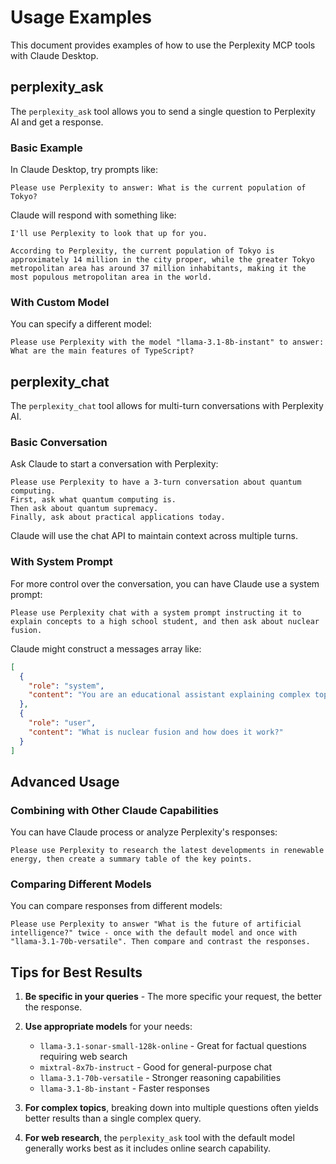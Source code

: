 # Usage Examples

This document provides examples of how to use the Perplexity MCP tools with Claude Desktop.

## perplexity_ask

The `perplexity_ask` tool allows you to send a single question to Perplexity AI and get a response.

### Basic Example

In Claude Desktop, try prompts like:

```
Please use Perplexity to answer: What is the current population of Tokyo?
```

Claude will respond with something like:

```
I'll use Perplexity to look that up for you.

According to Perplexity, the current population of Tokyo is approximately 14 million in the city proper, while the greater Tokyo metropolitan area has around 37 million inhabitants, making it the most populous metropolitan area in the world.
```

### With Custom Model

You can specify a different model:

```
Please use Perplexity with the model "llama-3.1-8b-instant" to answer: What are the main features of TypeScript?
```

## perplexity_chat

The `perplexity_chat` tool allows for multi-turn conversations with Perplexity AI.

### Basic Conversation

Ask Claude to start a conversation with Perplexity:

```
Please use Perplexity to have a 3-turn conversation about quantum computing. 
First, ask what quantum computing is. 
Then ask about quantum supremacy. 
Finally, ask about practical applications today.
```

Claude will use the chat API to maintain context across multiple turns.

### With System Prompt

For more control over the conversation, you can have Claude use a system prompt:

```
Please use Perplexity chat with a system prompt instructing it to explain concepts to a high school student, and then ask about nuclear fusion.
```

Claude might construct a messages array like:
```json
[
  {
    "role": "system",
    "content": "You are an educational assistant explaining complex topics to high school students. Use simple language and relevant analogies."
  },
  {
    "role": "user",
    "content": "What is nuclear fusion and how does it work?"
  }
]
```

## Advanced Usage

### Combining with Other Claude Capabilities

You can have Claude process or analyze Perplexity's responses:

```
Please use Perplexity to research the latest developments in renewable energy, then create a summary table of the key points.
```

### Comparing Different Models

You can compare responses from different models:

```
Please use Perplexity to answer "What is the future of artificial intelligence?" twice - once with the default model and once with "llama-3.1-70b-versatile". Then compare and contrast the responses.
```

## Tips for Best Results

1. **Be specific in your queries** - The more specific your request, the better the response.

2. **Use appropriate models** for your needs:
   - `llama-3.1-sonar-small-128k-online` - Great for factual questions requiring web search
   - `mixtral-8x7b-instruct` - Good for general-purpose chat
   - `llama-3.1-70b-versatile` - Stronger reasoning capabilities
   - `llama-3.1-8b-instant` - Faster responses

3. **For complex topics**, breaking down into multiple questions often yields better results than a single complex query.

4. **For web research**, the `perplexity_ask` tool with the default model generally works best as it includes online search capability.